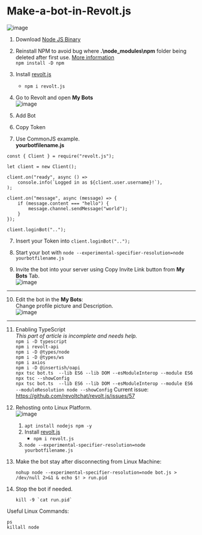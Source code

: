 # Make-a-bot-in-Revolt.js
![image](https://user-images.githubusercontent.com/21064622/204128095-ec382518-2d90-403b-a5ba-cbf7dca6ffeb.png)


1. Download [Node JS Binary](https://nodejs.org/en/download/current/)
1. Reinstall NPM to avoid bug where **.\node_modules\npm** folder being deleted after first use. [More information](https://stackoverflow.com/a/71853469/3789797)   
    `npm install -D npm`  


2. Install [revolt.js](https://www.npmjs.com/package/revolt.js)
   * `npm i revolt.js`
   
3. Go to Revolt and open **My Bots**  
![image](https://user-images.githubusercontent.com/21064622/204127696-9b59e728-abce-4794-a192-541ef21b79f8.png)

4. Add Bot
5. Copy Token 
6. Use CommonJS example.  
**yourbotfilename.js**
```
const { Client } = require("revolt.js");

let client = new Client();

client.on("ready", async () =>
    console.info(`Logged in as ${client.user.username}!`),
);

client.on("message", async (message) => {
    if (message.content === "hello") {
        message.channel.sendMessage("world");
    }
});

client.loginBot("..");
```

7. Insert your Token into `client.loginBot("..");`

8. Start your bot with `node --experimental-specifier-resolution=node yourbotfilename.js`

9. Invite the bot into your server using Copy Invite Link button from **My Bots** Tab.  
![image](https://user-images.githubusercontent.com/21064622/204128158-c254b43d-bab6-47a1-b4c8-11918e50813c.png)


---

10. Edit the bot in the **My Bots**:  
    Change profile picture and Description.  
![image](https://user-images.githubusercontent.com/21064622/204127696-9b59e728-abce-4794-a192-541ef21b79f8.png)

---

11. Enabling TypeScript   
    *This part of article is incomplete and needs help.*  
    `npm i -D typescript`  
    `npm i revolt-api`  
    `npm i -D @types/node`  
    `npm i -D @types/ws`  
    `npm i axios`  
    `npm i -D @insertish/oapi`  
    `npx tsc bot.ts  --lib ES6 --lib DOM --esModuleInterop --module ES6`  
    `npx tsc --showConfig`  
    `npx tsc bot.ts  --lib ES6 --lib DOM --esModuleInterop --module ES6 --moduleResolution node --showConfig`
    Current issue: https://github.com/revoltchat/revolt.js/issues/57  

11. Rehosting onto Linux Platform.  
![image](https://user-images.githubusercontent.com/21064622/204130953-19d5572d-988b-456c-b38a-7ae806b1dfd5.png)  
    1. `apt install nodejs npm -y`  
    2. Install [revolt.js](https://www.npmjs.com/package/revolt.js)
        * `npm i revolt.js`
    3. `node --experimental-specifier-resolution=node yourbotfilename.js`
12. Make the bot stay after disconnecting from Linux Machine: 
    ```
    nohup node --experimental-specifier-resolution=node bot.js > /dev/null 2>&1 & echo $! > run.pid
    ```
    
13. Stop the bot if needed.
    ```
    kill -9 `cat run.pid`
    ```


Useful Linux Commands:

```
ps
killall node
```
